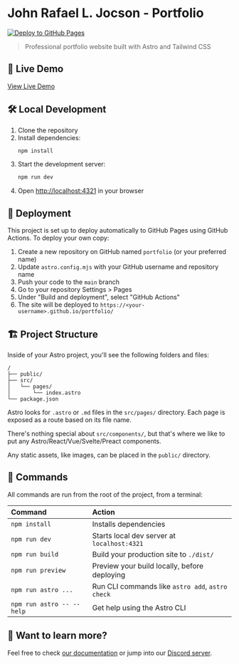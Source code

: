 # John Rafael L. Jocson - Portfolio

[![Deploy to GitHub Pages](https://github.com/JR-Jocson/portfolio/actions/workflows/deploy.yml/badge.svg)](https://github.com/JR-Jocson/portfolio/actions/workflows/deploy.yml)

> Professional portfolio website built with Astro and Tailwind CSS

## 🚀 Live Demo

[View Live Demo](https://jr-jocson.github.io/portfolio/)

## 🛠️ Local Development

1. Clone the repository
2. Install dependencies:
   ```sh
   npm install
   ```
3. Start the development server:
   ```sh
   npm run dev
   ```
4. Open [http://localhost:4321](http://localhost:4321) in your browser

## 🚀 Deployment

This project is set up to deploy automatically to GitHub Pages using GitHub Actions. To deploy your own copy:

1. Create a new repository on GitHub named `portfolio` (or your preferred name)
2. Update `astro.config.mjs` with your GitHub username and repository name
3. Push your code to the `main` branch
4. Go to your repository Settings > Pages
5. Under "Build and deployment", select "GitHub Actions"
6. The site will be deployed to `https://<your-username>.github.io/portfolio/`

## 🏗️ Project Structure

Inside of your Astro project, you'll see the following folders and files:

```text
/
├── public/
├── src/
│   └── pages/
│       └── index.astro
└── package.json
```

Astro looks for `.astro` or `.md` files in the `src/pages/` directory. Each page is exposed as a route based on its file name.

There's nothing special about `src/components/`, but that's where we like to put any Astro/React/Vue/Svelte/Preact components.

Any static assets, like images, can be placed in the `public/` directory.

## 🧞 Commands

All commands are run from the root of the project, from a terminal:

| Command                   | Action                                           |
| :------------------------ | :----------------------------------------------- |
| `npm install`             | Installs dependencies                            |
| `npm run dev`             | Starts local dev server at `localhost:4321`      |
| `npm run build`           | Build your production site to `./dist/`          |
| `npm run preview`         | Preview your build locally, before deploying     |
| `npm run astro ...`       | Run CLI commands like `astro add`, `astro check` |
| `npm run astro -- --help` | Get help using the Astro CLI                     |

## 👀 Want to learn more?

Feel free to check [our documentation](https://docs.astro.build) or jump into our [Discord server](https://astro.build/chat).
